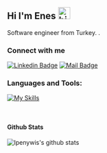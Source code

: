 ## Hi I'm Enes <img src="https://user-images.githubusercontent.com/1303154/88677602-1635ba80-d120-11ea-84d8-d263ba5fc3c0.gif" width="28px" height="28px" alt="hi">

Software engineer from Turkey. .

### Connect with me

[![Linkedin Badge](https://img.shields.io/badge/-linkedin-0e76a8?style=flat&labelColor=0e76a8&logo=linkedin&logoColor=white)](www.linkedin.com/in/oenes-yıldırım/) [![Mail Badge](https://img.shields.io/badge/-Mail-c0392b?style=flat&labelColor=c0392b&logo=gmail&logoColor=white)](mailto:oyildirim.enes@gmail.com)



### Languages and Tools:

[![My Skills](https://skillicons.dev/icons?i=flutter,java,python,js,html,css,mysql,mongodb)](https://skillicons.dev)


<br />


#### Github Stats

![Ipenywis's github stats](https://github-readme-stats.vercel.app/api?username=yildirimenes&count_private=true&theme=tokyonight&hide=contribs,prs)



[reactplaylist]: https://www.youtube.com/watch?v=KxXXEL-k47Y&list=PLvXDmnBbOF7RnYiZvDwl2Pzcs2kfi10wd
[vscodetutorial]: https://www.youtube.com/watch?v=Bkie2ai8qeE&t=8s
[htmltutorial]: https://www.youtube.com/watch?v=VK6MXVxOsws&t=27s
[javascripttutorial]: https://www.youtube.com/watch?v=D-LHKvmX37E

